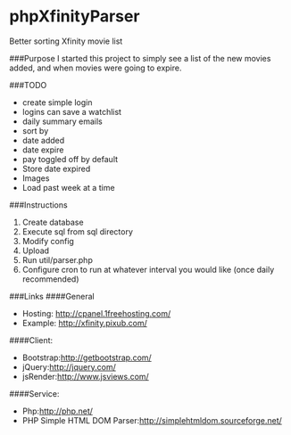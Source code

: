 phpXfinityParser
================
Better sorting Xfinity movie list

###Purpose
I started this project to simply see a list of the new movies added, and when movies were going to expire.

###TODO
* create simple login
 * logins can save a watchlist
 * daily summary emails
* sort by
 * date added
 * date expire
 * pay toggled off by default
* Store date expired
* Images
* Load past week at a time

###Instructions

1. Create database
2. Execute sql from sql directory
3. Modify config
4. Upload 
5. Run util/parser.php
6. Configure cron to run at whatever interval you would like (once daily recommended)

###Links
####General
* Hosting:    http://cpanel.1freehosting.com/
* Example:	http://xfinity.pixub.com/

####Client:
* Bootstrap:http://getbootstrap.com/
* jQuery:http://jquery.com/
* jsRender:http://www.jsviews.com/

####Service:
* Php:http://php.net/   
* PHP Simple HTML DOM Parser:http://simplehtmldom.sourceforge.net/